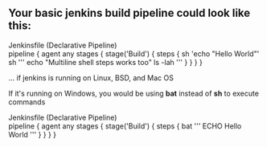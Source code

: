 ## Your basic jenkins build pipeline could look like this:<br/>

Jenkinsfile (Declarative Pipeline)<br/>
pipeline {
    agent any
    stages {
        stage('Build') {
            steps {
                sh 'echo "Hello World"'
                sh '''
                    echo "Multiline shell steps works too"
                    ls -lah
                '''
            }
        }
    }
}

... if jenkins is running on Linux, BSD, and Mac OS

If it's running on Windows, you would be using **bat** instead of **sh** to execute commands<br/>

Jenkinsfile (Declarative Pipeline)<br/>
pipeline {
    agent any
    stages {
        stage('Build') {
            steps {
                bat '''
                    ECHO Hello World
                '''
            }
        }
    }
}
